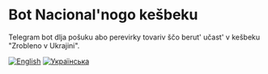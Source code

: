 # Bot Nacional'nogo kešbeku

Telegram bot dlja pošuku abo perevirky tovariv ščo berut' učast' v kešbeku "Zrobleno v Ukrajini".

[![English](https://img.shields.io/badge/%F0%9F%93%84-English-blue)](readme.en.md)
[![Українська](https://img.shields.io/badge/%F0%9F%93%84-%D0%A3%D0%BA%D1%80%D0%B0%D1%97%D0%BD%D1%81%D1%8C%D0%BA%D0%BE%D1%8E-blue)](readme.uk.md)
